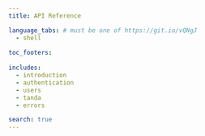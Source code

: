 ```yaml
---
title: API Reference

language_tabs: # must be one of https://git.io/vQNgJ
  - shell
  
toc_footers:
 
includes:
  - introduction
  - authentication
  - users
  - tanda
  - errors

search: true
---
```

